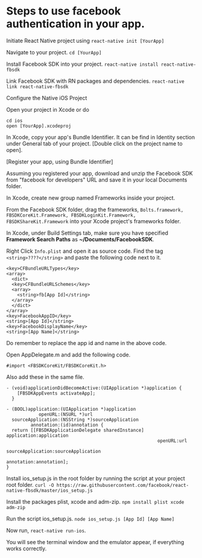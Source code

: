 # Steps to use facebook authentication in your app.

Initiate React Native project using ```react-native init [YourApp]```

Navigate to your project. ```cd [YourApp]```

Install Facebook SDK into your project. ```react-native install react-native-fbsdk```

Link Facebook SDK with RN packages and dependencies. ```react-native link react-native-fbsdk```


Configure the Native iOS Project

Open your project in Xcode or do
```
cd ios
open [YourApp].xcodeproj
```

In Xcode, copy your app's Bundle Identifier. It can be find in Identity section under General tab of your project. [Double click on the project name to open].

[Register your app, using Bundle Identifier]

Assuming you registered your app, download and unzip the Facebook SDK from "facebook for developers" URL and save it in your local Documents folder.

In Xcode, create new group named Frameworks inside your project.

From the Facebook SDK folder, drag the frameworks, ```Bolts.framework, FBSDKCoreKit.Framework, FBSDKLoginKit.Framework, FBSDKShareKit.Framework``` into your Xcode project's frameworks folder.

In Xcode, under Build Settings tab, make sure you have specified <b>Framework Search Paths</b> as <b>~/Documents/FacebookSDK</b>.

Right Click ```Info.plist``` and open it as source code. Find the tag ```<string>????</string>``` and paste the following code next to it.

```
<key>CFBundleURLTypes</key>
<array>
  <dict>
  <key>CFBundleURLSchemes</key>
  <array>
    <string>fb[App Id]</string>
  </array>
  </dict>
</array>
<key>FacebookAppID</key>
<string>[App Id]</string>
<key>FacebookDisplayName</key>
<string>[App Name]</string>
```

Do remember to replace the app id and name in the above code.

Open AppDelegate.m and add the following code.

```
#import <FBSDKCoreKit/FBSDKCoreKit.h>
```

Also add these in the same file.
```
- (void)applicationDidBecomeActive:(UIApplication *)application {
    [FBSDKAppEvents activateApp];
  }
  
- (BOOL)application:(UIApplication *)application
            openURL:(NSURL *)url
  sourceApplication:(NSString *)sourceApplication
         annotation:(id)annotation {
  return [[FBSDKApplicationDelegate sharedInstance] application:application
                                                        openURL:url
                                              sourceApplication:sourceApplication
                                                     annotation:annotation];
}
```

Install ios_setup.js in the root folder by running the script at your project root folder.
```curl -O https://raw.githubusercontent.com/facebook/react-native-fbsdk/master/ios_setup.js```

Install the packages plist, xcode and adm-zip. ```npm install plist xcode adm-zip```

Run the script ios_setup.js. ```node ios_setup.js [App Id] [App Name]```

Now run, ```react-native run-ios```.

You will see the terminal window and the emulator appear, if everything works correctly.
